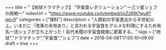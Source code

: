 +++
title =  "【地球ドラマチック】 ”宇宙食レボリューション” 〜三ツ星シェフの挑戦〜"
videoUrl = "https://www.youtube.com/embed/zxZz69t7wu8?rel=0"
categories = ["理科"]
description = "人類初の宇宙進出から半世紀以上。いまだに『改善の余地あり』と言われる宇宙食をグルメな料理にするため有名一流シェフが立ち上がった！前代未聞の宇宙食開発に密着する。"
tags = ["地球","ドラマチック","宇宙食","シェフ"]
date = 2018-04-08T17:00:10+09:00
draft = true
+++

